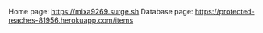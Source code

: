 Home page: https://mixa9269.surge.sh
Database page: https://protected-reaches-81956.herokuapp.com/items
